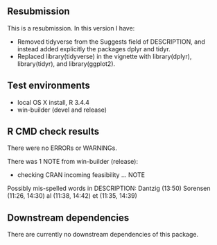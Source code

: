 ## Resubmission
This is a resubmission. In this version I have:

* Removed tidyverse from the Suggests field of DESCRIPTION, and instead added explicitly the packages dplyr and tidyr.
* Replaced library(tidyverse) in the vignette with library(dplyr), library(tidyr), and library(ggplot2).

## Test environments
* local OS X install, R 3.4.4
* win-builder (devel and release)

## R CMD check results
There were no ERRORs or WARNINGs.

There was 1 NOTE from win-builder (release):

* checking CRAN incoming feasibility ... NOTE

Possibly mis-spelled words in DESCRIPTION:
  Dantzig (13:50)
  Sorensen (11:26, 14:30)
  al (11:38, 14:42)
  et (11:35, 14:39)

## Downstream dependencies
There are currently no downstream dependencies of this package.
